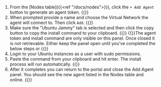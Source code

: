 1. From the [Nodes table]({{<ref "/docs/nodes">}}), click the `+ Add Agent` button to generate an agent token. {{<tgimg src="/img/agent/add-agent-button.png" width="30%" caption="Add Agent Button" >}} 
1. When prompted provide a name and choose the Virtual Network the agent will connect to. Then click `Add`. {{<tgimg src="/img/agent/name-agent.png" width="85%" caption="Name 'agent1' and assigned to 'default' virtual network">}}
1. Make sure the "Ubuntu Jammy" tab is selected and then click the copy button to copy the install command to your clipboard. {{<tgimg src="/img/agent/ubuntu-install-command.png" width="85%">}} {{<alert color="warning">}}The agent token and install command are only visible on this panel.  Once closed it is not retrievable. Either keep the panel open until you've completed the below steps or {{</alert>}}
1. Login to your Ubuntu instances as a user with sudo permissions.
1. Paste the command from your clipboard and hit enter. The install process will run automatically. {{<tgimg src="/img/agent/tg-agent-install.gif" width="95%" alt="Terminal window showing the Trustgrid agent being installed">}}
1. After it completes you can return to the portal and close the Add Agent panel. You should see the new agent listed in the Nodes table and online. {{<tgimg src="/img/agent/agent-online.png" width="65%" caption="agent1 shows as online">}}
